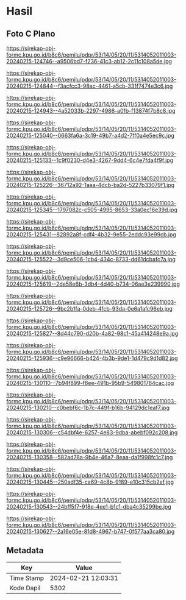 # Hasil

## Foto C Plano

https://sirekap-obj-formc.kpu.go.id/b8c6/pemilu/pdpr/53/14/05/20/11/5314052011003-20240215-124746--a9506bd7-f236-41c3-ab12-2c11c108a5de.jpg

https://sirekap-obj-formc.kpu.go.id/b8c6/pemilu/pdpr/53/14/05/20/11/5314052011003-20240215-124844--f3acfcc3-98ac-4461-a5cb-331f7474e3c6.jpg

https://sirekap-obj-formc.kpu.go.id/b8c6/pemilu/pdpr/53/14/05/20/11/5314052011003-20240215-124943--4a52033b-2297-4986-a0fb-f13874f7b8c8.jpg

https://sirekap-obj-formc.kpu.go.id/b8c6/pemilu/pdpr/53/14/05/20/11/5314052011003-20240215-125040--0663fa6a-3c19-49b7-a4d2-7ff0a4e5ec9c.jpg

https://sirekap-obj-formc.kpu.go.id/b8c6/pemilu/pdpr/53/14/05/20/11/5314052011003-20240215-125133--1c9f0230-d4e3-4267-9dd4-6c4e7fda4f9f.jpg

https://sirekap-obj-formc.kpu.go.id/b8c6/pemilu/pdpr/53/14/05/20/11/5314052011003-20240215-125226--36712a92-1aaa-4dcb-ba2d-5227b33079f1.jpg

https://sirekap-obj-formc.kpu.go.id/b8c6/pemilu/pdpr/53/14/05/20/11/5314052011003-20240215-125345--1797082c-c505-4995-8653-33a0ec16e39d.jpg

https://sirekap-obj-formc.kpu.go.id/b8c6/pemilu/pdpr/53/14/05/20/11/5314052011003-20240215-125431--82892a8f-cdf4-4b32-9e55-2eddc93e99cb.jpg

https://sirekap-obj-formc.kpu.go.id/b8c6/pemilu/pdpr/53/14/05/20/11/5314052011003-20240215-125522--3d9ce506-1cb4-434c-8733-dd61dcbafc7a.jpg

https://sirekap-obj-formc.kpu.go.id/b8c6/pemilu/pdpr/53/14/05/20/11/5314052011003-20240215-125619--2de58e6b-3db4-4d40-b734-06ae3e239990.jpg

https://sirekap-obj-formc.kpu.go.id/b8c6/pemilu/pdpr/53/14/05/20/11/5314052011003-20240215-125726--9bc2b1fa-0deb-4fcb-93da-0e6a1afc96eb.jpg

https://sirekap-obj-formc.kpu.go.id/b8c6/pemilu/pdpr/53/14/05/20/11/5314052011003-20240215-125827--8d44c790-d20b-4a82-98c1-45a414248e9a.jpg

https://sirekap-obj-formc.kpu.go.id/b8c6/pemilu/pdpr/53/14/05/20/11/5314052011003-20240215-125936--c9e96666-b424-4b3b-9de1-1d479c9d1d82.jpg

https://sirekap-obj-formc.kpu.go.id/b8c6/pemilu/pdpr/53/14/05/20/11/5314052011003-20240215-130110--7b94f899-f6ee-491b-95b9-549801764cac.jpg

https://sirekap-obj-formc.kpu.go.id/b8c6/pemilu/pdpr/53/14/05/20/11/5314052011003-20240215-130210--c0bebf6c-1b7c-449f-b16b-94129dc1eaf7.jpg

https://sirekap-obj-formc.kpu.go.id/b8c6/pemilu/pdpr/53/14/05/20/11/5314052011003-20240215-130306--c54dbf4e-6257-4e83-9dba-abebf092c208.jpg

https://sirekap-obj-formc.kpu.go.id/b8c6/pemilu/pdpr/53/14/05/20/11/5314052011003-20240215-130358--582ad78a-9b4e-46a7-8eaa-da1f998fc1c7.jpg

https://sirekap-obj-formc.kpu.go.id/b8c6/pemilu/pdpr/53/14/05/20/11/5314052011003-20240215-130445--250adf35-ca69-4c8b-9189-e10c315cb2ef.jpg

https://sirekap-obj-formc.kpu.go.id/b8c6/pemilu/pdpr/53/14/05/20/11/5314052011003-20240215-130543--24bff5f7-918e-4ee1-b1c1-dba4c35299be.jpg

https://sirekap-obj-formc.kpu.go.id/b8c6/pemilu/pdpr/53/14/05/20/11/5314052011003-20240215-130627--2a16e05e-81d8-4967-b747-0f577aa3ca80.jpg


## Metadata

| Key        | Value               |
| ---------- | ------------------- |
| Time Stamp | 2024-02-21 12:03:31 |
| Kode Dapil | 5302                |



